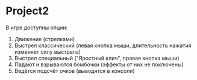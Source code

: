 # Project2
В игре доступны опции:
1) Движение (стрелками)
2) Выстрел классический (левая кнопка мыши, длительность нажатия изменяет силу выстрела)
3) Выстрел специальный ("Яростный клич", правая кнопка мыши)
4) Падают и взрываются бомбочки (эффекты от них не поключены)
5) Ведётся подсчёт очков (выводятся в консоли)
